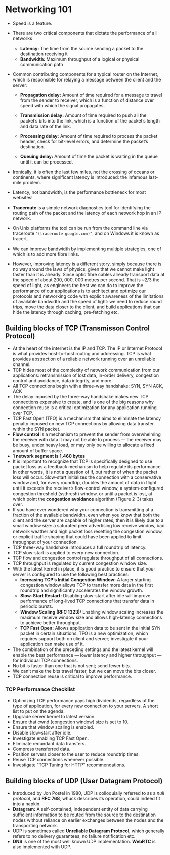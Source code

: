 # Networking 101

+ Speed is a feature.
+ There are two critical components that dictate the performance of all networks

  + **Latency:** The time from the source sending a packet to the destination receiving it
  + **Bandwidth:** Maximum throughput of a logical or physical communication path

+ Common contributing components for a typical router on the Internet, which is responsible for relaying a message between the client and the server:

  + **Propagation delay:** Amount of time required for a message to travel from the sender to receiver, which is a function of distance over speed with which the signal propagates.

  + **Transmission delay:** Amount of time required to push all the packet’s bits into the link, which is a function of the packet’s length and data rate of the link.

  + **Processing delay:** Amount of time required to process the packet header, check for bit-level errors, and determine the packet’s destination.

  + **Queuing delay:** Amount of time the packet is waiting in the queue until it can be processed.
+ Ironically, it is often the last few miles, not the crossing of oceans or continents, where significant latency is introduced: the infamous last-mile problem.
+ Latency, not bandwidth, is the performance bottleneck for most websites!
+ **Traceroute** is a simple network diagnostics tool for identifying the routing path of the packet and the latency of each network hop in an IP network.
+ On Unix platforms the tool can be run from the command line via traceroute `"(traceroute google.com)"`, and on Windows it is known as tracert.
+ We can improve bandwidth by implementing multiple strategies, one of which is to add more fibre links.
+ However, improving latency is a different story, simply because there is no way around the laws of physics, given that we cannot make light faster than it is already. Since optic fibre cables already transport data at the speed of about 200, 000, 000 metres per second. That is ~2/3 the speed of light, as engineers the best we can do to improve the performance of our applications is to architect and optimize our protocols and networking code with explicit awareness of the limitations of available bandwidth and the speed of light: we need to reduce round trips, move the data closer to the client, and build applications that can hide the latency through caching, pre-fetching etc.

## Building blocks of TCP (Transmisson Control Protocol)

+ At the heart of the internet is the IP and TCP. The IP or Internet Protocol is what provides host-to-host routing and addressing. TCP is what provides abstraction of a reliable network running over an unreliable channel.
+ TCP hides most of the complexity of network communication from our applications: retransmission of lost data, in-order delivery, congestion control and avoidance, data integrity, and more.
+ All TCP connections begin with a three-way handshake: SYN, SYN ACK, ACK
+ The delay imposed by the three-way handshake makes new TCP connections expensive to create, and is one of the big reasons why connection reuse is a critical optimization for any application running over TCP.
+ TCP Fast Open (TFO) is a mechanism that aims to eliminate the latency penalty imposed on new TCP connections by allowing data transfer within the SYN packet.
+ **Flow control** is a mechanism to prevent the sender from overwhelming the receiver with data it may not be able to process — the receiver may be busy, under heavy load, or may only be willing to allocate a fixed amount of buffer space.
+ **1 network segment is 1,460 bytes**
+ It is important to recognize that TCP is specifically designed to use packet loss as a feedback mechanism to help regulate its performance. In other words, it is not a question of if, but rather of when the packet loss will occur. Slow-start initializes the connection with a conservative window and, for every roundtrip, doubles the amount of data in flight until it exceeds the receiver’s flow-control window, a system-configured congestion threshold (ssthresh) window, or until a packet is lost, at which point the **congestion avoidance** algorithm (Figure 2-3) takes over.
+ If you have ever wondered why your connection is transmitting at a fraction of the available bandwidth, even when you know that both the client and the server are capable of higher rates, then it is likely due to a small window size: a saturated peer advertising low receive window, bad network weather and high packet loss resetting the congestion window, or explicit traffic shaping that could have been applied to limit throughput of your connection.
+ TCP three-way handshake introduces a full roundtrip of latency.
+ TCP slow-start is applied to every new connection.
+ TCP flow and congestion control regulate throughput of all connections.
+ TCP throughput is regulated by current congestion window size.
+ With the latest kernel in place, it is good practice to ensure that your server is configured to use the following best practices:
  + **Increasing TCP’s Initial Congestion Window:** A larger starting congestion window allows TCP to transfer more data in the first roundtrip and significantly accelerates the window growth.
  + **Slow-Start Restart:** Disabling slow-start after idle will improve performance of long-lived TCP connections that transfer data in periodic bursts.
  + **Window Scaling (RFC 1323):** Enabling window scaling increases the maximum receive window size and allows high-latency connections to achieve better throughput.
  + **TCP Fast Open:** Allows application data to be sent in the initial SYN packet in certain situations. TFO is a new optimization, which requires support both on client and server; investigate if your application can make use of it.
+ The combination of the preceding settings and the latest kernel will enable the best performance — lower latency and higher throughput — for individual TCP connections.
+ No bit is faster than one that is not sent; send fewer bits.
+ We can’t make the bits travel faster, but we can move the bits closer.
+ TCP connection reuse is critical to improve performance.

### TCP Performance Checklist

+ Optimizing TCP performance pays high dividends, regardless of the type of application, for every new connection to your servers. A short list to put on the agenda:
+ Upgrade server kernel to latest version.
+ Ensure that cwnd (congestion window) size is set to 10.
+ Ensure that window scaling is enabled.
+ Disable slow-start after idle.
+ Investigate enabling TCP Fast Open.
+ Eliminate redundant data transfers.
+ Compress transferred data.
+ Position servers closer to the user to reduce roundtrip times.
+ Reuse TCP connections whenever possible.
+ Investigate "TCP Tuning for HTTP" recommendations.

## Building blocks of UDP (User Datagram Protocol)

+ Introduced by Jon Postel in 1980, UDP is colloquially referred to as a _null protocol_, and **RFC 768**, whuck describes its operation, could indeed fit into a napkin.
+ **Datagram:** A self-contained, independent entity of data carrying sufficient information to be routed from the source to the destination nodes without reliance on earlier exchanges between the nodes and the transporting network.
+ UDP is sometimes called **Unreliable Datagram Protocol**, which generally refers to no delivery guarantees, no failure notification etc.
+ **DNS** is one of the most well known UDP implementation. **WebRTC** is also implemented with UDP.
